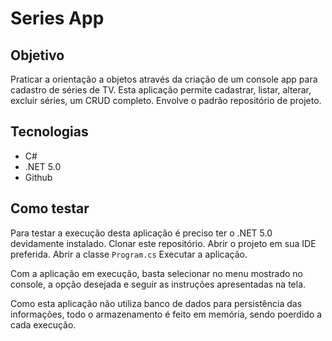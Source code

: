 # Series App
## Objetivo
Praticar a orientação a objetos através da criação de um console app para cadastro de séries de TV.
Esta aplicação permite cadastrar, listar, alterar, excluir séries, um CRUD completo.
Envolve o padrão repositório de projeto.
## Tecnologias
 + C#
 + .NET 5.0
 + Github
## Como testar
Para testar a execução desta aplicação é preciso ter o .NET 5.0 devidamente instalado.
Clonar este repositório.
Abrir o projeto em sua IDE preferida.
Abrir a classe `Program.cs`
Executar a aplicação.

Com a aplicação em execução, basta selecionar no menu mostrado no console, a opção desejada
e seguir as instruções apresentadas na tela.

Como esta aplicação não utiliza banco de dados para persistência das informações, todo
o armazenamento é feito em memória, sendo poerdido a cada execução.
